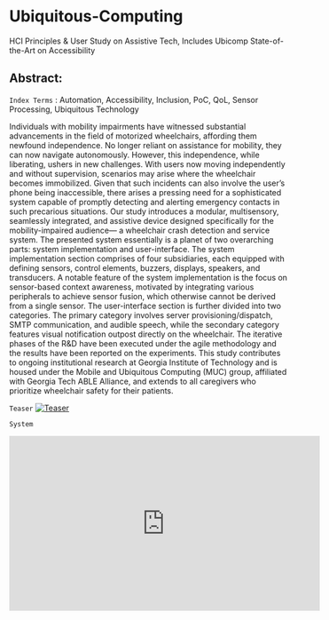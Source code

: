 # Ubiquitous-Computing
HCI Principles & User Study on Assistive Tech, Includes Ubicomp State-of-the-Art on Accessibility

## Abstract:

`Index Terms` : Automation, Accessibility, Inclusion, PoC, QoL,
Sensor Processing, Ubiquitous Technology

Individuals with mobility impairments have witnessed substantial
advancements in the field of motorized wheelchairs, affording them
newfound independence. No longer reliant on assistance for mobility,
they can now navigate autonomously. However, this independence,
while liberating, ushers in new challenges. With users now moving
independently and without supervision, scenarios may arise where
the wheelchair becomes immobilized. Given that such incidents
can also involve the user’s phone being inaccessible, there arises
a pressing need for a sophisticated system capable of promptly detecting and alerting emergency contacts in such precarious situations.
Our study introduces a modular, multisensory, seamlessly integrated,
and assistive device designed specifically for the mobility-impaired
audience— a wheelchair crash detection and service system. The
presented system essentially is a planet of two overarching parts:
system implementation and user-interface. The system implementation section comprises of four subsidiaries, each equipped with
defining sensors, control elements, buzzers, displays, speakers, and
transducers. A notable feature of the system implementation is the
focus on sensor-based context awareness, motivated by integrating
various peripherals to achieve sensor fusion, which otherwise cannot
be derived from a single sensor. The user-interface section is further
divided into two categories. The primary category involves server
provisioning/dispatch, SMTP communication, and audible speech,
while the secondary category features visual notification outpost
directly on the wheelchair. The iterative phases of the R&D have
been executed under the agile methodology and the results have
been reported on the experiments. This study contributes to ongoing
institutional research at Georgia Institute of Technology and is housed
under the Mobile and Ubiquitous Computing (MUC) group, affiliated
with Georgia Tech ABLE Alliance, and extends to all caregivers who
prioritize wheelchair safety for their patients.

`Teaser`
[![Teaser](https://img.youtube.com/vi/GDlec1zTdCY/0.jpg)](https://www.youtube.com/watch?v=GDlec1zTdCY)

`System` 
<iframe width="560" height="315" src="https://www.youtube.com/embed/GDlec1zTdCY?si=g9Wz8q3xIxjrWyte" title="YouTube video player" frameborder="0" allow="accelerometer; autoplay; clipboard-write; encrypted-media; gyroscope; picture-in-picture; web-share" allowfullscreen></iframe>

